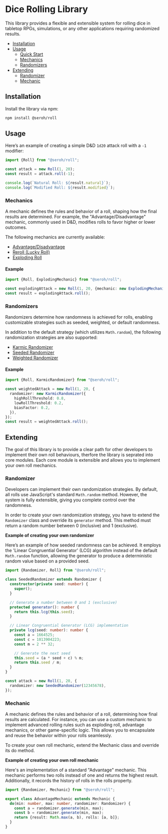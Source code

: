 # Dice Rolling Library

This library provides a flexible and extensible system for rolling dice in tabletop RPGs, simulations, or any other applications requiring randomized results.

- [Installation](#installation)
- [Usage](#usage)
  - [Quick Start](#usage)
  - [Mechanics](#mechanics)
  - [Randomizers](#randomizers)
- [Extending](#extending)
  - [Randomizer](#randomizer)
  - [Mechanic](#mechanic)

## Installation

Install the library via npm:

```bash
npm install @seroh/roll
```

## Usage

Here’s an example of creating a simple D&D `1d20` attack roll with a `-1` modifier:

```ts
import {Roll} from "@seroh/roll";

const attack = new Roll(1, 20);
const result = attack.roll(-1);

console.log(`Natural Roll: ${result.natural}`);
console.log(`Modified Roll: ${result.modified}`);
```

### Mechanics

A mechanic defines the rules and behavior of a roll, shaping how the final results are determined. For example, the "Advantage/Disadvantage" mechanic, commonly used in D&D, modifies rolls to favor higher or lower outcomes.

The following mechanics are currently available:

- [Advantage/Disadvantage](src/mechanic/readme.md#advantagedisadvantage)
- [Reroll (Lucky Roll)](src/mechanic/readme.md#reroll-lucky-roll)
- [Exploding Roll](src/mechanic/readme.md#exploding-roll)

#### Example

```ts
import {Roll, ExplodingMechanic} from "@seroh/roll";

const explodingAttack = new Roll(1, 20, {mechanic: new ExplodingMechanic()});
const result = explodingAttack.roll();
```

### Randomizers

Randomizers determine how randomness is achieved for rolls, enabling customizable strategies such as seeded, weighted, or default randomness.

In addition to the default strategy (which utilizes `Math.random`), the following randomization strategies are also supported:

- [Karmic Randomizer](src/randomizer/readme.md#karmic)
- [Seeded Randomizer](src/randomizer/readme.md#seeded)
- [Weighted Randomizer](src/randomizer/readme.md#weighted)

#### Example

```ts
import {Roll, KarmicRandomizer} from "@seroh/roll";

const weightedAttack = new Roll(1, 20, {
  randomizer: new KarmicRandomizer({
    highRollThreshold: 0.8,
    lowRollThreshold: 0.2,
    biasFactor: 0.2,
  }),
});
const result = weightedAttack.roll();
```

## Extending

The goal of this library is to provide a clear path for other developers to implement their own roll behaviours, therfore the library is seprated into core modules. Each core module is extensible and allows you to implement your own roll mechanics.

### Randomizer

Developers can implement their own randomization strategies. By default, all rolls use JavaScript's standard `Math.random` method. However, the system is fully extensible, giving you complete control over the randomness.

In order to create your own randomization strategy, you have to extend the `Randomizer` class and override its `generator` method. This method must return a random number between 0 (inclusive) and 1 (exclusive).

**Example of creating your own randomizer**

Here’s an example of how seeded randomness can be achieved. It employs the 'Linear Congruential Generator' (LCG) algorithm instead of the default `Math.random` function, allowing the generator to produce a deterministic random value based on a provided seed.

```ts
import {Randomizer, Roll} from "@seroh/roll";

class SeededRandomizer extends Randomizer {
  constructor(private seed: number) {
    super();
  }

  // Generate a number between 0 and 1 (exclusive)
  protected generator(): number {
    return this.lcg(this.seed);
  }

  // Linear Congruential Generator (LCG) implementation
  private lcg(seed: number): number {
    const a = 1664525;
    const c = 1013904223;
    const m = 2 ** 32;

    // Generate the next seed
    this.seed = (a * seed + c) % m;
    return this.seed / m;
  }
}

const attack = new Roll(1, 20, {
  randomizer: new SeededRandomizer(12345678),
});
```

### Mechanic

A mechanic defines the rules and behavior of a roll, determining how final results are calculated. For instance, you can use a custom mechanic to implement advanced rolling rules such as exploding roll, advantage mechanics, or other game-specific logic. This allows you to encapsulate and reuse the behavior within your rolls seamlessly.

To create your own roll mechanic, extend the Mechanic class and override its do method.

**Example of creating your own roll mechanic**

Here's an implementation of a standard "Advantage" mechanic. This mechanic performs two rolls instead of one and returns the highest result. Additionally, it records the history of rolls in the rolls property.

```ts
import {Randomizer, Mechanic} from "@seroh/roll";

export class AdvantageMechanic extends Mechanic {
  do(min: number, max: number, randomizer: Randomizer) {
    const a = randomizer.generate(min, max);
    const b = randomizer.generate(min, max);
    return {result: Math.max(a, b), rolls: [a, b]};
  }
}
```
